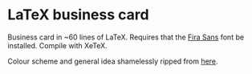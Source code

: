 # LaTeX business card

Business card in ~60 lines of LaTeX. Requires that the [Fira Sans](https://github.com/mozilla/Fira) font be installed. Compile with XeTeX. 

Colour scheme and general idea shamelessly ripped from [here](https://github.com/opieters/business-card).
